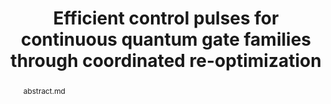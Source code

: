 ---
title: "Efficient control pulses for continuous quantum gate families through coordinated re-optimization"
layout: project
publisher: IEEE International Conference on Quantum Computing and Engineering (QCE 2023)
image: /assets/img/projects/reoptimization/hero.png
abstract: abstract.md
items:
    - name: .pdf
      link: /assets/papers/chadwick_efficient_2023.pdf
    - name: doi.org
      link: https://doi.org/10.1109/QCE57702.2023.00145
    - name: arXiv
      link: https://arxiv.org/abs/2302.01553
    - name: poster
      link: /assets/files/reoptimization-poster.pdf
    - name: code
      link: https://github.com/jasonchadwick/pulse-interpolation
authors:
    - name: "Jason D. Chadwick"
      link: https://www.jason-chadwick.com/
      affiliation: University of Chicago
    - name: "Frederic T. Chong"
      link: https://people.cs.uchicago.edu/~ftchong/
      affiliation: University of Chicago
      last: true
figures:
    - file: /assets/img/projects/reoptimization/01_hero.png
      caption: 01_hero.md
    - file: /assets/img/projects/reoptimization/02_example.png
      caption: 02_example.md
      width: 100%
    - file: /assets/img/projects/reoptimization/03_pulses.png
      caption: 03_pulses.md
    - file: /assets/img/projects/reoptimization/04_interpolation_comparison.png
      caption: 04_interpolation_comparison.md
    - file: /assets/img/projects/reoptimization/05_iterations.png
      caption: 05_iterations.md
    - file: /assets/img/projects/reoptimization/06_single_qubit_comparison.png
      caption: 06_single_qubit_comparison.md
      width: 100%
---